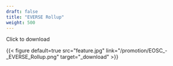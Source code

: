 ```yaml
---
draft: false
title: "EVERSE Rollup"
weight: 500
---
```


Click to download

{{< figure default=true src="feature.jpg" link="/promotion/EOSC_-_EVERSE_Rollup.png" target="_download" >}}
